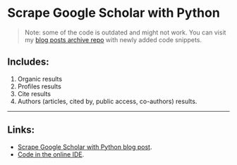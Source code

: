 # Scrape Google Scholar with Python

> Note: some of the code is outdated and might not work. You can visit my [blog posts archive repo](https://github.com/dimitryzub/serpapi-blog-posts-archive/tree/main/Google/google_scholar) with newly added code snippets.

## Includes: 
1. Organic results 
2. Profiles results 
3. Cite results
4. Authors (articles, cited by, public access, co-authors) results. 

___
## Links:
- [Scrape Google Scholar with Python blog post](https://dev.to/dmitryzub/scrape-google-scholar-with-python-32oh).
- [Code in the online IDE](https://replit.com/@DimitryZub1/Scrape-Google-Scholar-pythonserpapi#main.py).
